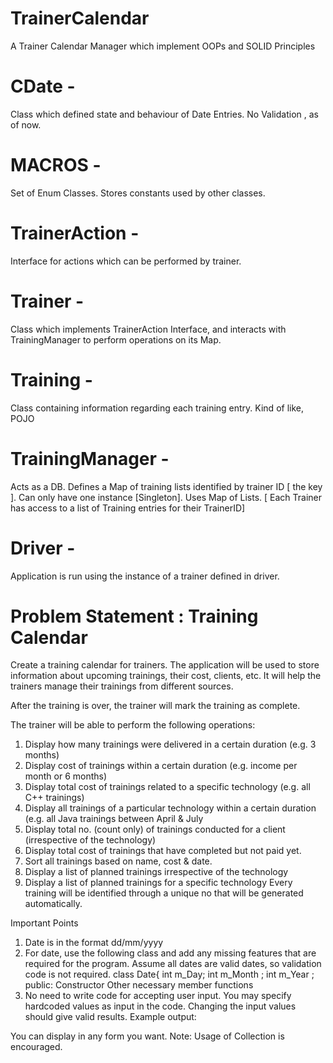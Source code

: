 # TrainerCalendar
A Trainer Calendar Manager which implement OOPs and SOLID Principles


# CDate - 
Class which defined state and behaviour of Date Entries. No Validation , as of now.
# MACROS - 
Set of Enum Classes. Stores constants used by other classes.
# TrainerAction - 
Interface for actions which can be performed by trainer.
# Trainer - 
Class which implements TrainerAction Interface, and interacts with TrainingManager to perform operations on its Map.
# Training - 
Class containing information regarding each training entry. Kind of like, POJO
# TrainingManager - 
Acts as a DB.
Defines a Map of training lists identified by trainer ID [ the key ]. Can only have one instance [Singleton]. 
Uses Map of Lists. [ Each Trainer has access to a list of Training entries for their TrainerID]
# Driver -
Application is run using the instance of a trainer defined in driver.


# Problem Statement : Training Calendar

Create a training calendar for trainers. The application will be used to store
information about upcoming trainings, their cost, clients, etc. It will help the
trainers manage their trainings from different sources.

After the training is over, the trainer will mark the training as complete.


The trainer will be able to perform the following operations:
1. Display how many trainings were delivered in a certain duration (e.g. 3
months)
2. Display cost of trainings within a certain duration (e.g. income per month or
6 months)
3. Display total cost of trainings related to a specific technology (e.g. all C++
trainings)
4. Display all trainings of a particular technology within a certain duration (e.g.
all Java trainings between April & July
5. Display total no. (count only) of trainings conducted for a client (irrespective
of the technology)
6. Display total cost of trainings that have completed but not paid yet.
7. Sort all trainings based on name, cost & date.
8. Display a list of planned trainings irrespective of the technology
9. Display a list of planned trainings for a specific technology
Every training will be identified through a unique no that will be generated
automatically.

Important Points
1. Date is in the format dd/mm/yyyy 
2. For date, use the following class and add any missing features that are
required for the program. Assume all dates are valid dates, so validation code
is not required.
class Date{
int m_Day;
int m_Month ;
int m_Year ;
public:
Constructor
Other necessary member functions
3. No need to write code for accepting user input. You may specify hardcoded
values as input in the code. Changing the input values should give valid
results.
Example output:

You can display in any form you want.
Note: Usage of Collection is encouraged.

